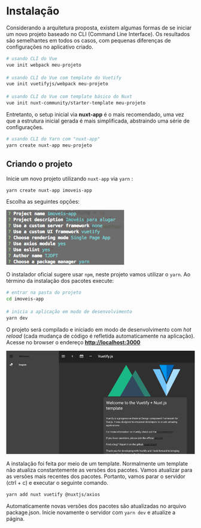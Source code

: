 # Instalação

Considerando a arquitetura proposta, existem algumas formas de se iniciar um novo projeto baseado no CLI \(Command Line Interface\). Os resultados são semelhantes em todos os casos, com pequenas diferenças de configurações no aplicativo criado.

```bash
# usando CLI do Vue
vue init webpack meu-projeto

# usando CLI do Vue com template do Vuetify
vue init vuetifyjs/webpack meu-projeto

# usando CLI do Vue com template básico do Nuxt
vue init nuxt-community/starter-template meu-projeto
```

Entretanto, o setup inicial via **nuxt-app** é o mais recomendado, uma vez que a estrutura inicial gerada é mais simplificada, abstraindo uma série de configurações.

```bash
# usando CLI do Yarn com "nuxt-app"
yarn create nuxt-app meu-projeto
```

## Criando o projeto

Inicie um novo projeto utilizando `nuxt-app` via `yarn` :

```bash
yarn create nuxt-app imoveis-app
```

Escolha as seguintes opções:

![](./assets/instalacao-cli.png)

O instalador oficial sugere usar `npm`, neste projeto vamos utilizar o `yarn`. Ao término da instalação dos pacotes execute:

```bash
# entrar na pasta do projeto
cd imoveis-app

# inicia a aplicação em modo de desenvolvimento
yarn dev
```

O projeto será compilado e iniciado em modo de desenvolvimento com _hot reload_ \(cada mudança de código é refletida automaticamente na aplicação\). Acesse no browser o endereço [**http://localhost:3000**](http://localhost:3000)

![](./assets/vuetify-default-layout.png)

A instalação foi feita por meio de um template. Normalmente um template não atualiza constantemente as versões dos pacotes. Vamos atualizar para as versões mais recentes dos pacotes. Portanto, vamos parar o servidor \(ctrl + c\) e executar o seguinte comando.

```bash
yarn add nuxt vuetify @nuxtjs/axios
```

Automaticamente novas versões dos pacotes são atualizadas no arquivo package.json. Inicie novamente o servidor com `yarn dev` e atualize a página.

